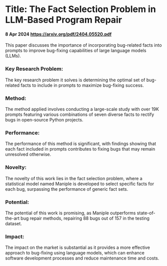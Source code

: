 
# Title: The Fact Selection Problem in LLM-Based Program Repair
#### 8 Apr 2024 https://arxiv.org/pdf/2404.05520.pdf

This paper discusses the importance of incorporating bug-related facts into prompts to improve bug-fixing capabilities of large language models (LLMs). 

### Key Research Problem:
The key research problem it solves is determining the optimal set of bug-related facts to include in prompts to maximize bug-fixing success. 

### Method:
The method applied involves conducting a large-scale study with over 19K prompts featuring various combinations of seven diverse facts to rectify bugs in open-source Python projects. 

### Performance:
The performance of this method is significant, with findings showing that each fact included in prompts contributes to fixing bugs that may remain unresolved otherwise. 

### Novelty:
The novelty of this work lies in the fact selection problem, where a statistical model named Maniple is developed to select specific facts for each bug, surpassing the performance of generic fact sets. 

### Potential:
The potential of this work is promising, as Maniple outperforms state-of-the-art bug repair methods, repairing 88 bugs out of 157 in the testing dataset. 

### Impact:
The impact on the market is substantial as it provides a more effective approach to bug-fixing using language models, which can enhance software development processes and reduce maintenance time and costs.



